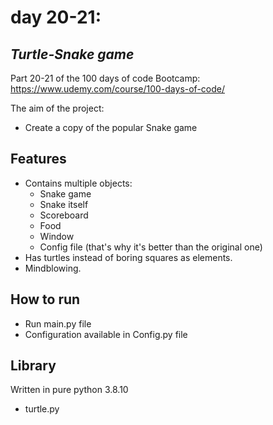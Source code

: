 # day 20-21:
## _Turtle-Snake game_

Part 20-21 of the 100 days of code Bootcamp:  
https://www.udemy.com/course/100-days-of-code/

The aim of the project:
- Create a copy of the popular Snake game
## Features

 - Contains multiple objects:
    - Snake game
    - Snake itself
    - Scoreboard
    - Food
    - Window
    - Config file (that's why it's better than the original one)
 - Has turtles instead of boring squares as elements.
 - Mindblowing.
## How to run

 - Run main.py file
 - Configuration available in Config.py file
## Library

Written in pure python 3.8.10
- turtle.py
